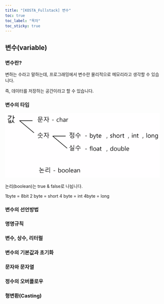 ```yaml
---
title: "[KOSTA_Fullstack] 변수"
toc: true
toc_label: "목차"
toc_sticky: true
---
```


## 변수(variable)

### 변수란?

변하는 수라고 말하는데, 프로그래밍에서 변수란 물리적으로 메모리라고 생각할 수 있습니다. 

<span class="hlm">즉, 데이터를 저장하는 공간이라고 할 수 있습니다.</span> 

### 변수의 타입

![image-20240123124009118](/../../images/2024-01-23-변수/image-20240123124009118.png)

논리(boolean)는 true & false로 나뉩니다.

1byte = 8bit 
2 byte = short
4 byte = int
4byte = long

### 변수의 선언방법

### 명명규칙

### 변수, 상수, 리터럴

### 변수의 기본값과 초기화

### 문자와 문자열

### 정수의 오버플로우

### 형변환(Casting)